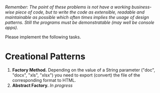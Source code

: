*Remember: The point of these problems is not have a working business-wise piece of code, but to write the code as extensible, readable and maintainable as possible which often times implies the usage of design patterns. Still the programs must be demonstratable (may well be console apps).*

Please implement the following tasks.

# Creational Patterns

1. **Factory Method.** Depending on the value of a String parameter ("doc", "docx", "xls", "xlsx") you need to export (convert) the file of the corresponding format to HTML.
2. **Abstract Factory.** *In progress*
